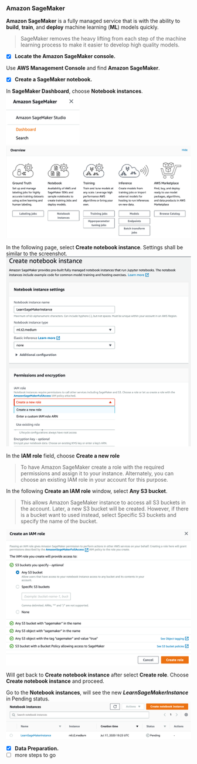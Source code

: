 ### Amazon SageMaker
__Amazon SageMaker__ is a fully managed service that is with the ability to __build__, __train__, and __deploy__ machine learning (__ML__) models quickly. 
> SageMaker removes the heavy lifting from each step of the machine learning process to make it easier to develop high quality models.

- [x] __Locate the Amazon SageMaker console.__

Use __AWS Management Console__ and find __Amazon SageMaker__.

- [x] __Create a SageMaker notebook.__

In __SageMaker Dashboard__, choose __Notebook instances__. <br>
<img src="sageMakerDashboard.png" width="200"> <br>
<img src="sageOverview.png" width="750"> 

In the following page, select __Create notebook instance__. Settings shall be similar to the screenshot.<br>
<img src="sageCreateNotebook.png" width="750"> <br>

In the __IAM role__ field, choose __Create a new role__
>To have Amazon SageMaker create a role with the required permissions and assign it to your instance. Alternately, you can choose an existing IAM role in your account for this purpose.

In the following __Create an IAM role__ window, select __Any S3 bucket__. 
>This allows Amazon SageMaker instance to access all S3 buckets in the account. Later, a new S3 bucket will be created. However, if there is a bucket want to used instead, select Specific S3 buckets and specify the name of the bucket.

<img src="sageIAMRole.png" width="700">

Will get back to __Create notebook instance__ after select __Create role__. Choose __Create notebook instance__ and proceed.

Go to the __Notebook instances__, will see the new ___LearnSageMakerInstance___ in Pending status.<br>
<img src="sagePending.png" width="750">

- [x] __Data Preparation.__
- [ ] more steps to go 
